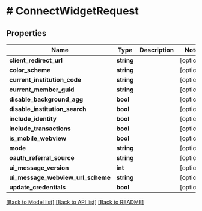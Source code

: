 # # ConnectWidgetRequest

## Properties

Name | Type | Description | Notes
------------ | ------------- | ------------- | -------------
**client_redirect_url** | **string** |  | [optional]
**color_scheme** | **string** |  | [optional]
**current_institution_code** | **string** |  | [optional]
**current_member_guid** | **string** |  | [optional]
**disable_background_agg** | **bool** |  | [optional]
**disable_institution_search** | **bool** |  | [optional]
**include_identity** | **bool** |  | [optional]
**include_transactions** | **bool** |  | [optional]
**is_mobile_webview** | **bool** |  | [optional]
**mode** | **string** |  | [optional]
**oauth_referral_source** | **string** |  | [optional]
**ui_message_version** | **int** |  | [optional]
**ui_message_webview_url_scheme** | **string** |  | [optional]
**update_credentials** | **bool** |  | [optional]

[[Back to Model list]](../../README.md#models) [[Back to API list]](../../README.md#endpoints) [[Back to README]](../../README.md)
